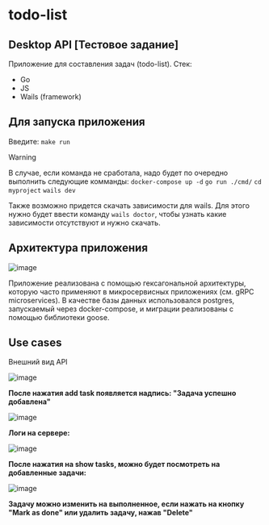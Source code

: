 # todo-list

## __Desktop API__ [Тестовое задание]

Приложение для составления задач (todo-list). 
Стек: 
- Go
- JS
- Wails (framework)

## __Для запуска приложения__ 

Введите: `make run` 

> [!WARNING]
> В случае, если команда не сработала, надо будет по очередно выполнить следующие комманды:
> `docker-compose up -d`
> `go run ./cmd/`
> `cd myproject`
> `wails dev`
>
> Также возможно придется скачать зависимости для wails. Для этого нужно будет ввести команду `wails doctor`, чтобы узнать какие зависимости отсутствуют и нужно скачать.
 
## __Архитектура приложения__

![image](https://github.com/user-attachments/assets/3e170281-02bc-4223-a029-0f3fb9d83cc4)

Приложение реализована с помощью гексагональной архитектуры, которую часто применяют в микросервисных приложениях (см. gRPC microservices). 
В качестве базы данных использовался postgres, запускаемый через docker-compose, и миграции реализованы с помощью библиотеки goose.


## __Use cases__

Внешний вид API

![image](https://github.com/user-attachments/assets/7183954a-bdf8-4d14-9124-5eb61ddf10b6)

__После нажатия add task появляется надпись: "Задача успешно добавлена"__

![image](https://github.com/user-attachments/assets/0bc86669-61af-4997-8f6f-71c1425d9123)

__Логи на сервере:__

![image](https://github.com/user-attachments/assets/b3bbf9c4-3e1a-4dc0-a2fa-d111c86ce959)

__После нажатия на show tasks, можно будет посмотреть на добавленные задачи:__

![image](https://github.com/user-attachments/assets/bec33b08-a910-4311-8c5a-164a44f3d76f)

__Задачу можно изменить на выполненное, если нажать на кнопку "Mark as done" или удалить задачу, нажав "Delete"__

